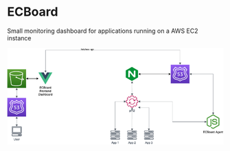 # ECBoard
Small monitoring dashboard for applications running on a AWS EC2 instance

![Architectur](https://github.com/kryz81/ecboard/blob/master/_data/architectur.png)


